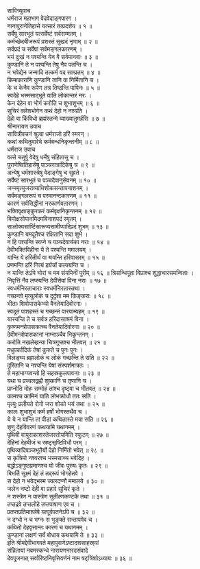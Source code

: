 सावित्र्युवाच  
धर्मराज महाभाग वेदवेदाङ्‌गपारग ।  
नानापुराणेतिहासे यत्सारं तत्प्रदर्शय ॥ १ ॥  
सर्वेषु सारभूतं यत्सर्वेष्टं सर्वसम्मतम् ।  
कर्मच्छेदबीजरूपं प्रशस्तं सुखदं नृणाम् ॥ २ ॥  
सर्वप्रदं च सर्वेषां सर्वमङ्‌गलकारणम् ।  
भयं दुःखं न पश्यन्ति येन वै सर्वमानवाः ॥ ३ ॥  
कुण्डानि ते न पश्यन्ति तेषु नैव पतन्ति च ।  
न भवेद्येन जन्मादि तत्कर्म वद साम्प्रतम् ॥ ४ ॥  
किमाकाराणि कुण्डानि तानि वा निर्मितानि च ।  
के च केनैव रूपेण तत्र तिष्ठन्ति पापिनः ॥ ५ ॥  
स्वदेहे भस्मसाद्‌भूते याति लोकान्तरं नरः ।  
केन देहेन वा भोगं करोति च शुभाशुभम् ॥ ६ ॥  
सुचिरं क्लेशभोगेन कथं देहो न नश्यति ।  
देहो वा किंविधो ब्रह्मंस्तन्मे व्याख्यातुमर्हसि ॥ ७ ॥  
श्रीनारायण उवाच  
सावित्रीवचनं श्रुत्वा धर्मराजो हरिं स्मरन् ।  
कथां कथितुमारेभे कर्मबन्धनिकृन्तनीम् ॥ ८ ॥  
धर्मराज उवाच  
वत्से चतुर्षु वेदेषु धर्मेषु संहितासु च ।  
पुराणेष्वितिहासेषु पाञ्चरात्रादिकेषु च ॥ ९ ॥  
अन्येषु धर्मशास्त्रेषु वेदाङ्‌गेषु च सुव्रते ।  
सर्वेष्टं सारभूतं च पञ्चदेवानुसेवनम् ॥ १० ॥  
जन्ममृत्युजराव्याधिशोकसन्तापनाशनम् ।  
सर्वमङ्‌गलरूपं च परमानन्दकारणम् ॥ ११ ॥  
कारणं सर्वसिद्धीनां नरकार्णवतारणम् ।  
भक्तिवृक्षाङ्‌कुरकरं कर्मवृक्षनिकृन्तनम् ॥ १२ ॥  
विमोक्षसोपानमिदमविनाशपदं स्मृतम् ।  
सालोक्यसार्ष्टिसारूप्यसामीप्यादिप्रदं शुभम् ॥ १३ ॥  
कुण्डानि यमदूतैश्च रक्षितानि सदा शुभे ।  
न हि पश्यन्ति स्वप्ने च पञ्चदेवार्चका नराः ॥ १४ ॥  
देवीभक्तिविहीना ये ते पश्यन्ति ममालयम् ।  
यान्ति ये हरितीर्थं वा श्रयन्ति हरिवासरम् ॥ १५ ॥  
प्रणमन्ति हरिं नित्यं हर्यर्चां कल्पयन्ति च ।  
न यान्ति तेऽपि घोरां च मम संयमिनीं पुरीम् ॥ १६ ॥
त्रिसन्धिपूता विप्राश्च शुद्धाचारसमन्विताः ।  
निवृत्तिं नैव लप्स्यन्ति देवीसेवां विना नराः ॥ १७ ॥  
स्वधर्मनिरताचाराः स्वधर्मनिरतास्तथा ।  
गच्छन्तो मृत्युलोकं च दुर्दृशा मम किङ्‌कराः ॥ १८ ॥  
भीताः शिवोपासकेभ्यो वैनतेयादिवोरगाः ।  
स्वदूतं पाशहस्तं च गच्छन्तं वारयाम्यहम् ॥ १९ ॥  
यास्यन्ति ते च सर्वत्र हरिदासाश्रमं विना ।  
कृष्णमन्त्रोपासकाच्च वैनतेयादिवोरगाः ॥ २० ॥  
देवीमन्त्रोपासकानां नाम्नाञ्चैव निकृन्तनम् ।  
करोति नखलेखन्या चित्रगुप्तश्च भीतवत् ॥ २१ ॥  
मधुपर्कादिकं तेषां कुरुते च पुनः पुनः ।  
विलङ्‌घ्य ब्रह्मलोकं च लोकं गच्छन्ति ते सति ॥ २२ ॥  
दुरितानि च नश्यन्ति येषां संस्पर्शमात्रतः ।  
ते महाभाग्यवन्तो हि सहस्रकुलपावनाः ॥ २३ ॥  
यथा च प्रज्वलद्वह्नौ शुष्कानि च तृणानि च ।  
प्राप्नोति मोहः सम्मोहं तांश्च दृष्ट्वा च भीतवत् ॥ २४ ॥  
कामश्च कामिनं याति लोभक्रोधौ ततः सति ।  
मृत्युः प्रलीयते रोगो जरा शोको भयं तथा ॥ २५ ॥  
कालः शुभाशुभं कर्म हर्षो भोगस्तथैव च ।  
ये ये न यान्ति तां पीडां कथितास्ते मया सति ॥ २६ ॥  
शृणु देहविवरणं कथयामि यथागमम् ।  
पृथिवी वायुराकाशस्तेजस्तोयमिति स्फुटम् ॥ २७ ॥  
देहिनां देहबीजं च स्रष्टृसृष्टिविधौ परम् ।  
पृथिव्यादिपञ्जभूतैर्यो देहो निर्मितो भवेत् ॥ २८ ॥  
स कृत्रिमो नश्वरश्च भस्मसाच्च भवेदिह ।  
बद्धोऽङ्‌गुष्ठप्रमाणश्च यो जीवः पुरुषः कृतः ॥ २९ ॥  
बिभर्ति सूक्ष्मं देहं तं तद्‌रूपं भोगहेतवे ।  
स देहो न भवेद्भस्म ज्वलदग्नौ ममालये ॥ ३० ॥  
जलेन नष्टो देही वा प्रहारे सुचिरं कृते ।  
न शस्त्रेण न वास्त्रेण सुतीक्ष्णकण्टके तथा ॥ ३१ ॥  
तप्तद्रवे तप्तलोहे तप्तपाषाण एव च ।  
प्रतप्तप्रतिमाश्लेषे यत्पूर्वपतनेऽपि च ॥ ३२ ॥  
न दग्धो न च भग्नः स भुङ्‌क्ते सन्तापमेव च ।  
कथितो देहवृत्तान्तः कारणं च यथागमम् ।  
कुण्डानां लक्षणं सर्वं बोधाय कथयामि ते ॥ ३३ ॥  
इति श्रीमद्देवीभागवते महापुराणेऽष्टादशसाहस्र्यां  
संहितायां नवमस्कन्धे नारायणनारदसंवादे  
देवपूजनात् सर्वारिष्टनिवृत्तिवर्णनं नाम षट्‌त्रिंशोऽध्यायः ॥ ३६ ॥
